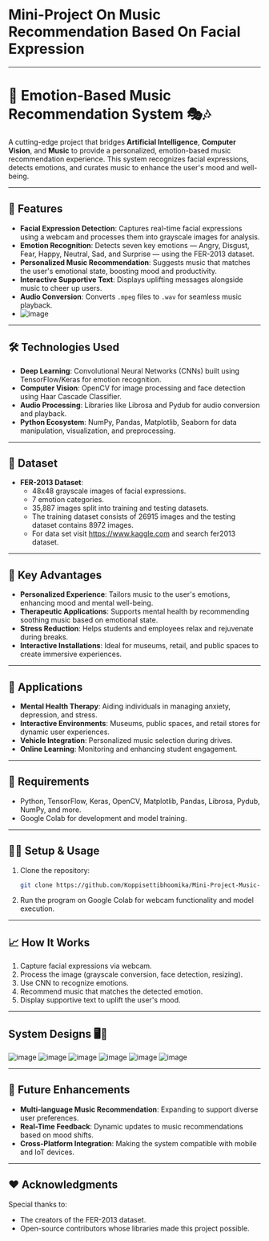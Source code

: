 # Mini-Project On Music Recommendation Based On Facial Expression

---

# 🎵 **Emotion-Based Music Recommendation System** 🎭🎶

A cutting-edge project that bridges **Artificial Intelligence**, **Computer Vision**, and **Music** to provide a personalized, emotion-based music recommendation experience. This system recognizes facial expressions, detects emotions, and curates music to enhance the user's mood and well-being.

---

## 🚀 **Features**
- **Facial Expression Detection**: Captures real-time facial expressions using a webcam and processes them into grayscale images for analysis.
- **Emotion Recognition**: Detects seven key emotions — Angry, Disgust, Fear, Happy, Neutral, Sad, and Surprise — using the FER-2013 dataset.
- **Personalized Music Recommendation**: Suggests music that matches the user's emotional state, boosting mood and productivity.
- **Interactive Supportive Text**: Displays uplifting messages alongside music to cheer up users.
- **Audio Conversion**: Converts `.mpeg` files to `.wav` for seamless music playback.
- ![image](https://github.com/user-attachments/assets/e9b6097e-b162-4266-9a6e-88980f195e29)

---

## 🛠️ **Technologies Used**
- **Deep Learning**: Convolutional Neural Networks (CNNs) built using TensorFlow/Keras for emotion recognition.
- **Computer Vision**: OpenCV for image processing and face detection using Haar Cascade Classifier.
- **Audio Processing**: Libraries like Librosa and Pydub for audio conversion and playback.
- **Python Ecosystem**: NumPy, Pandas, Matplotlib, Seaborn for data manipulation, visualization, and preprocessing.

---

## 📂 **Dataset**
- **FER-2013 Dataset**:
  - 48x48 grayscale images of facial expressions.
  - 7 emotion categories.
  - 35,887 images split into training and testing datasets.
  - The training dataset consists of 26915 images and the testing dataset contains 8972 images.
  - For data set visit https://www.kaggle.com and search fer2013 dataset.

---

## 🔑 **Key Advantages**
- **Personalized Experience**: Tailors music to the user's emotions, enhancing mood and mental well-being.
- **Therapeutic Applications**: Supports mental health by recommending soothing music based on emotional state.
- **Stress Reduction**: Helps students and employees relax and rejuvenate during breaks.
- **Interactive Installations**: Ideal for museums, retail, and public spaces to create immersive experiences.

---

## 🌟 **Applications**
- **Mental Health Therapy**: Aiding individuals in managing anxiety, depression, and stress.
- **Interactive Environments**: Museums, public spaces, and retail stores for dynamic user experiences.
- **Vehicle Integration**: Personalized music selection during drives.
- **Online Learning**: Monitoring and enhancing student engagement.

---

## 🔧 **Requirements**
- Python, TensorFlow, Keras, OpenCV, Matplotlib, Pandas, Librosa, Pydub, NumPy, and more.
- Google Colab for development and model training.

---

## 👨‍💻 **Setup & Usage**
1. Clone the repository:
   ```bash
   git clone https://github.com/Koppisettibhoomika/Mini-Project-Music-Recommendation-Based-On-Facial-Expression
   
   ```
   
3. Run the program on Google Colab for webcam functionality and model execution.

---

## 📈 **How It Works**
1. Capture facial expressions via webcam.
2. Process the image (grayscale conversion, face detection, resizing).
3. Use CNN to recognize emotions.
4. Recommend music that matches the detected emotion.
5. Display supportive text to uplift the user's mood.

---

## System Designs 🖥️🎵
![image](https://github.com/user-attachments/assets/0b42ecb1-e3a0-425e-ac78-3688813053fd)
![image](https://github.com/user-attachments/assets/7077242a-fa2b-49f5-a504-b433c93fc8d7)
![image](https://github.com/user-attachments/assets/c69f3438-66ba-4b09-8a17-d8b3e8d2c642)
![image](https://github.com/user-attachments/assets/210ebd09-7707-49aa-94e9-4ff5cf7702fb)
![image](https://github.com/user-attachments/assets/9ef1030c-d57f-4619-83b4-5244e2bd90d4)
![image](https://github.com/user-attachments/assets/888cb85a-9c0e-49bf-8ed7-fbf43c3f2c3a)

---

## 🎯 **Future Enhancements**
- **Multi-language Music Recommendation**: Expanding to support diverse user preferences.
- **Real-Time Feedback**: Dynamic updates to music recommendations based on mood shifts.
- **Cross-Platform Integration**: Making the system compatible with mobile and IoT devices.

---

## ❤️ **Acknowledgments**
Special thanks to:
- The creators of the FER-2013 dataset.
- Open-source contributors whose libraries made this project possible.



